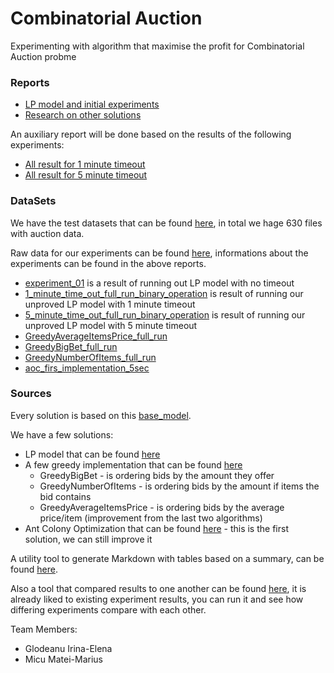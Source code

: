 # Combinatorial Auction
Experimenting with algorithm that maximise the profit for Combinatorial Auction probme

### Reports

* [LP model and initial experiments](docs/01_report.pdf)
* [Research on other solutions](docs/02_report.pdf)


An auxiliary report will be done based on the results of the following experiments:
* [All result for 1 minute timeout](docs/03_report_1_min_results.md)
* [All result for 5 minute timeout](docs/03_report_5_min_results.md)

### DataSets

We have the test datasets that can be found [here](data/datasets), in total we hage 630 files with auction data.

Raw data for our experiments can be found [here](data/results), informations about the experiments can be found in the above reports.

* [experiment_01](data/results/experiment_01.json) is a result of running out LP model with no timeout
* [1_minute_time_out_full_run_binary_operation](data/results/1_minute_time_out_full_run_binary_operation.json) is result of running our unproved LP model with 1 minute timeout
* [5_minute_time_out_full_run_binary_operation](data/results/5_minute_time_out_full_run_binary_operation.json) is result of running our unproved LP model with 5 minute timeout
* [GreedyAverageItemsPrice_full_run](data/results/GreedyAverageItemsPrice_full_run.json)
* [GreedyBigBet_full_run](data/results/GreedyBigBet_full_run.json)
* [GreedyNumberOfItems_full_run](data/results/GreedyNumberOfItems_full_run.json)
* [aoc_firs_implementation_5sec](data/results/aoc_firs_implementation_5sec.josn)

### Sources
Every solution is based on this [base_model](src/base_solution.py).

We have a few solutions:

 * LP model that can be found [here](src/lp_model.py)
 * A few greedy implementation that can be found [here](src/greedy_model.py)
   * GreedyBigBet - is ordering bids by the amount they offer
   * GreedyNumberOfItems - is ordering bids by the amount if items the bid contains
   *  GreedyAverageItemsPrice - is ordering bids by the average price/item (improvement from the last two algorithms)
 * Ant Colony Optimization that can be found [here](src/aoc_model.py) - this is the first solution, we can still improve it


A utility tool to generate Markdown with tables based on a summary, can be found [here](src/create_markdown_table_from_result.py).

Also a tool that compared results to one another can be found [here](src/diff_data.py), it is already liked to existing experiment results, you can run it and see how differing experiments compare with each other.

Team Members:

* Glodeanu Irina-Elena
* Micu Matei-Marius
